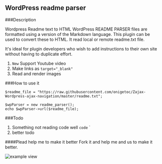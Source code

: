 WordPress readme parser
----------

###Description

Wordpress Readme text to HTML
WordPress README PARSER files are formatted using a version of the Markdown language. This plugin can be used to convert these to HTML. It read local or remote readme.txt file.

It's ideal for plugin developers who wish to add instructions to their own site without having to duplicate effort.

1. `New` Support Youtube video
2. Make links as `target="_blank"`
3. Read and render images

###How to use it

    $readme_file = "https://raw.githubusercontent.com/onigetoc/Zajax-Wordpress-ajax-navigation/master/readme.txt";
    
    $wpParser = new readme_parser();
    echo $wpParser->url($readme_file);

###Todo
1. Something not reading code well `code`  ` 
2. better todo

####Plead help me to make it better
Fork it and help me and us to make it better.

![example view](http://scripts.toolurl.com/1PHP/1-Markdow-Parser/WPGIT-WordPress-readme-parser/screenshot-1.jpg)

